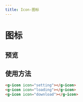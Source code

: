 ```yaml
---
title: Icon-图标
---
```


# 图标 

## 预览

<clientOnly>
  <icon-demo style="margin-top: 16px"></icon-demo>
</clientOnly>

## 使用方法
``` html 
<g-icon icon="setting"></g-icon>
<g-icon icon="loading"></g-icon>
<g-icon icon="download"></g-icon>
```

